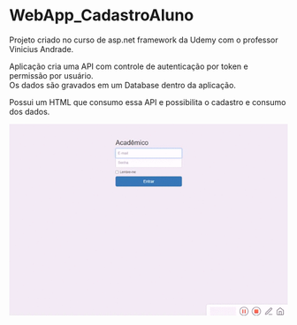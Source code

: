 # WebApp_CadastroAluno
Projeto criado no curso de asp.net framework da Udemy com o professor Vinicius Andrade.


Aplicação cria uma API com controle de autenticação por token e permissão por usuário. <br>
Os dados são gravados em um Database dentro da aplicação. <br>

Possui um HTML que consumo essa API e possibilita o cadastro e consumo dos dados.

![CadastroAluno](https://github.com/GiovaniDaSilva/WebApp_CadastroAluno/blob/master/Academico.gif)
